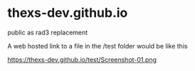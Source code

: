 # thexs-dev.github.io
public as rad3 replacement

A web hosted link to a file in the /test folder would be like this

https://thexs-dev.github.io/test/Screenshot-01.png
